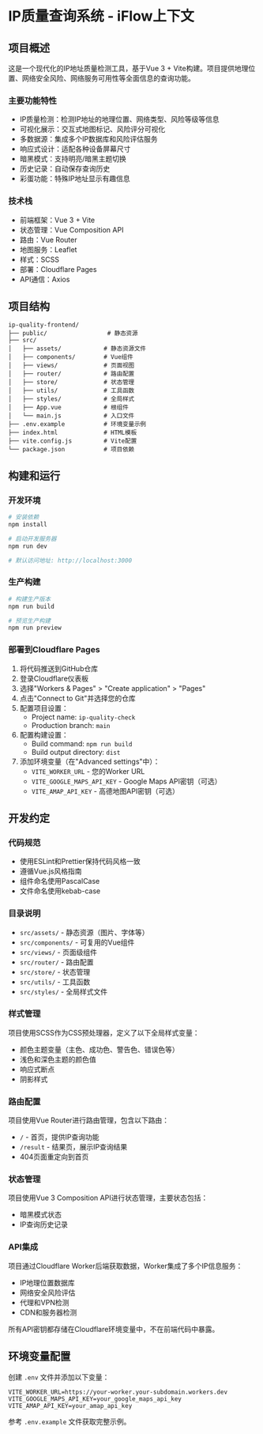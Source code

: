 # IP质量查询系统 - iFlow上下文

## 项目概述

这是一个现代化的IP地址质量检测工具，基于Vue 3 + Vite构建。项目提供地理位置、网络安全风险、网络服务可用性等全面信息的查询功能。

### 主要功能特性

- IP质量检测：检测IP地址的地理位置、网络类型、风险等级等信息
- 可视化展示：交互式地图标记、风险评分可视化
- 多数据源：集成多个IP数据库和风险评估服务
- 响应式设计：适配各种设备屏幕尺寸
- 暗黑模式：支持明亮/暗黑主题切换
- 历史记录：自动保存查询历史
- 彩蛋功能：特殊IP地址显示有趣信息

### 技术栈

- 前端框架：Vue 3 + Vite
- 状态管理：Vue Composition API
- 路由：Vue Router
- 地图服务：Leaflet
- 样式：SCSS
- 部署：Cloudflare Pages
- API通信：Axios

## 项目结构

```
ip-quality-frontend/
├── public/                 # 静态资源
├── src/
│   ├── assets/            # 静态资源文件
│   ├── components/        # Vue组件
│   ├── views/             # 页面视图
│   ├── router/            # 路由配置
│   ├── store/             # 状态管理
│   ├── utils/             # 工具函数
│   ├── styles/            # 全局样式
│   ├── App.vue            # 根组件
│   └── main.js            # 入口文件
├── .env.example           # 环境变量示例
├── index.html             # HTML模板
├── vite.config.js         # Vite配置
└── package.json           # 项目依赖
```

## 构建和运行

### 开发环境

```bash
# 安装依赖
npm install

# 启动开发服务器
npm run dev

# 默认访问地址: http://localhost:3000
```

### 生产构建

```bash
# 构建生产版本
npm run build

# 预览生产构建
npm run preview
```

### 部署到Cloudflare Pages

1. 将代码推送到GitHub仓库
2. 登录Cloudflare仪表板
3. 选择"Workers & Pages" > "Create application" > "Pages"
4. 点击"Connect to Git"并选择您的仓库
5. 配置项目设置：
   - Project name: `ip-quality-check`
   - Production branch: `main`
6. 配置构建设置：
   - Build command: `npm run build`
   - Build output directory: `dist`
7. 添加环境变量（在"Advanced settings"中）：
   - `VITE_WORKER_URL` - 您的Worker URL
   - `VITE_GOOGLE_MAPS_API_KEY` - Google Maps API密钥（可选）
   - `VITE_AMAP_API_KEY` - 高德地图API密钥（可选）

## 开发约定

### 代码规范

- 使用ESLint和Prettier保持代码风格一致
- 遵循Vue.js风格指南
- 组件命名使用PascalCase
- 文件命名使用kebab-case

### 目录说明

- `src/assets/` - 静态资源（图片、字体等）
- `src/components/` - 可复用的Vue组件
- `src/views/` - 页面级组件
- `src/router/` - 路由配置
- `src/store/` - 状态管理
- `src/utils/` - 工具函数
- `src/styles/` - 全局样式文件

### 样式管理

项目使用SCSS作为CSS预处理器，定义了以下全局样式变量：

- 颜色主题变量（主色、成功色、警告色、错误色等）
- 浅色和深色主题的颜色值
- 响应式断点
- 阴影样式

### 路由配置

项目使用Vue Router进行路由管理，包含以下路由：

- `/` - 首页，提供IP查询功能
- `/result` - 结果页，展示IP查询结果
- 404页面重定向到首页

### 状态管理

项目使用Vue 3 Composition API进行状态管理，主要状态包括：

- 暗黑模式状态
- IP查询历史记录

### API集成

项目通过Cloudflare Worker后端获取数据，Worker集成了多个IP信息服务：

- IP地理位置数据库
- 网络安全风险评估
- 代理和VPN检测
- CDN和服务器检测

所有API密钥都存储在Cloudflare环境变量中，不在前端代码中暴露。

## 环境变量配置

创建 `.env` 文件并添加以下变量：

```env
VITE_WORKER_URL=https://your-worker.your-subdomain.workers.dev
VITE_GOOGLE_MAPS_API_KEY=your_google_maps_api_key
VITE_AMAP_API_KEY=your_amap_api_key
```

参考 `.env.example` 文件获取完整示例。